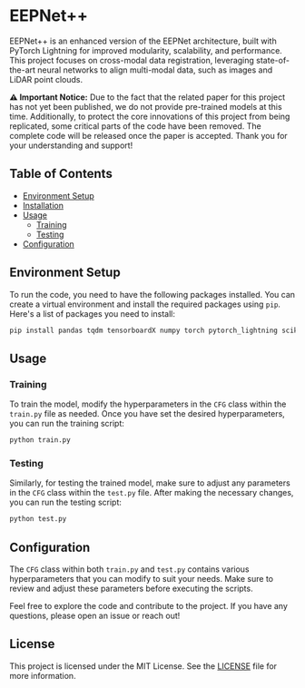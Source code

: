 # EEPNet++
EEPNet++ is an enhanced version of the EEPNet architecture, built with PyTorch Lightning for improved modularity, scalability, and performance. This project focuses on cross-modal data registration, leveraging state-of-the-art neural networks to align multi-modal data, such as images and LiDAR point clouds.


**⚠️ Important Notice:**
Due to the fact that the related paper for this project has not yet been published, we do not provide pre-trained models at this time. Additionally, to protect the core innovations of this project from being replicated, some critical parts of the code have been removed. The complete code will be released once the paper is accepted. Thank you for your understanding and support!

## Table of Contents
- [Environment Setup](#environment-setup)
- [Installation](#installation)
- [Usage](#usage)
  - [Training](#training)
  - [Testing](#testing)
- [Configuration](#configuration)

## Environment Setup

To run the code, you need to have the following packages installed. You can create a virtual environment and install the required packages using `pip`. Here's a list of packages you need to install:

```bash
pip install pandas tqdm tensorboardX numpy torch pytorch_lightning scikit-learn joblib
```

## Usage

### Training

To train the model, modify the hyperparameters in the `CFG` class within the `train.py` file as needed. Once you have set the desired hyperparameters, you can run the training script:

```bash
python train.py
```

### Testing

Similarly, for testing the trained model, make sure to adjust any parameters in the `CFG` class within the `test.py` file. After making the necessary changes, you can run the testing script:

```bash
python test.py
```

## Configuration

The `CFG` class within both `train.py` and `test.py` contains various hyperparameters that you can modify to suit your needs. Make sure to review and adjust these parameters before executing the scripts.

Feel free to explore the code and contribute to the project. If you have any questions, please open an issue or reach out!

## License

This project is licensed under the MIT License. See the [LICENSE](LICENSE) file for more information.
```

